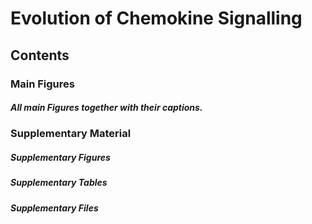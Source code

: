 # Evolution of Chemokine Signalling

## Contents

### Main Figures

##### All main Figures together with their captions.

### Supplementary Material

##### Supplementary Figures

##### Supplementary Tables

##### Supplementary Files
